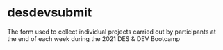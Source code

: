 # desdevsubmit
The form used to collect individual projects carried out by participants at the end of each week during the 2021 DES &amp; DEV Bootcamp
